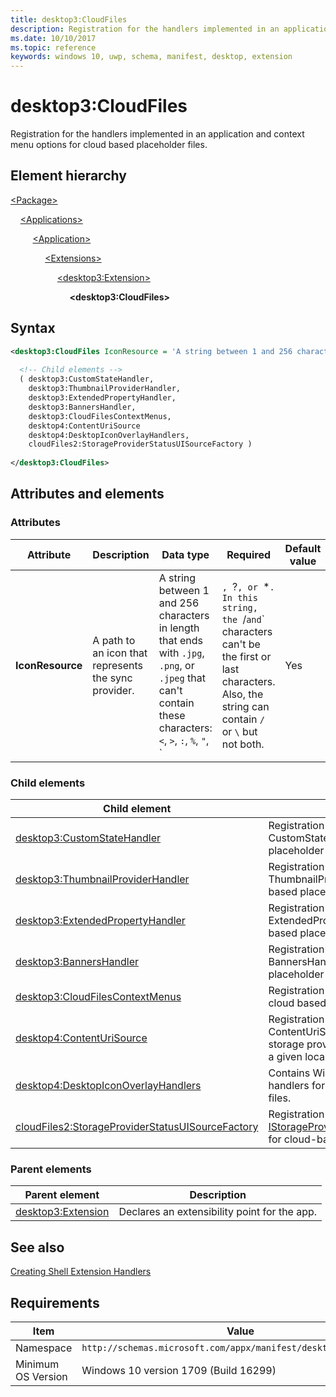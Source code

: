 ```yaml
---
title: desktop3:CloudFiles
description: Registration for the handlers implemented in an application and context menu options for cloud based placeholder files.
ms.date: 10/10/2017
ms.topic: reference
keywords: windows 10, uwp, schema, manifest, desktop, extension 
---
```


# desktop3:CloudFiles

Registration for the handlers implemented in an application and context menu options for cloud based placeholder files.

## Element hierarchy

[\<Package\>](element-package.md)

&nbsp;&nbsp;&nbsp;&nbsp;[\<Applications\>](element-applications.md)

&nbsp;&nbsp;&nbsp;&nbsp; &nbsp;&nbsp;&nbsp;&nbsp;[\<Application\>](element-application.md)

&nbsp;&nbsp;&nbsp;&nbsp; &nbsp;&nbsp;&nbsp;&nbsp; &nbsp;&nbsp;&nbsp;&nbsp;[\<Extensions\>](element-1-extensions.md)

&nbsp;&nbsp;&nbsp;&nbsp; &nbsp;&nbsp;&nbsp;&nbsp; &nbsp;&nbsp;&nbsp;&nbsp; &nbsp;&nbsp;&nbsp;&nbsp;[\<desktop3:Extension\>](element-desktop3-extension.md)

&nbsp;&nbsp;&nbsp;&nbsp; &nbsp;&nbsp;&nbsp;&nbsp; &nbsp;&nbsp;&nbsp;&nbsp; &nbsp;&nbsp;&nbsp;&nbsp; &nbsp;&nbsp;&nbsp;&nbsp;**\<desktop3:CloudFiles\>**

## Syntax

```xml
<desktop3:CloudFiles IconResource = 'A string between 1 and 256 characters in length that ends with ".jpg", ".png", or ".jpeg" that cant contain these characters: <, >, :, %, ", |, ?, or *. In this string, the / and \ characters cant be the first or last characters. Also, the string can contain / or \ but not both.' >
    
  <!-- Child elements -->
  ( desktop3:CustomStateHandler,
    desktop3:ThumbnailProviderHandler, 
    desktop3:ExtendedPropertyHandler,
    desktop3:BannersHandler,
    desktop3:CloudFilesContextMenus,
    desktop4:ContentUriSource
    desktop4:DesktopIconOverlayHandlers,
    cloudFiles2:StorageProviderStatusUISourceFactory )
    
</desktop3:CloudFiles>
```

## Attributes and elements

### Attributes

| Attribute | Description | Data type | Required | Default value |
|-|-|-|-|-|
| **IconResource** | A path to an icon that represents the sync provider. | A string between 1 and 256 characters in length that ends with `.jpg`, `.png`, or `.jpeg` that can't contain these characters: `<`, `>`, `:`, `%`, `"`, `|`, `?`, or `*`. In this string, the `/` and `\` characters can't be the first or last characters. Also, the string can contain `/` or `\` but not both. | Yes |  |

### Child elements

| Child element | Description |
|-|-|
| [desktop3:CustomStateHandler](element-desktop3-customstatehandler.md) | Registration of a Windows Shell CustomStateHandler for cloud based placeholder files. |  
| [desktop3:ThumbnailProviderHandler](element-desktop3-ThumbnailProviderHandler.md) | Registration of a Windows Shell ThumbnailProviderHandler for cloud based placeholder files. |  
| [desktop3:ExtendedPropertyHandler](element-desktop3-ExtendedPropertyHandler.md) | Registration of a Windows Shell ExtendedPropertyHandler for cloud based placeholder files. |  
| [desktop3:BannersHandler](element-desktop3-BannersHandler.md) | Registration of a Windows Shell BannersHandler for cloud based placeholder files. |  
| [desktop3:CloudFilesContextMenus](element-desktop3-CloudFilesContextMenus.md) | Registration of a context menu for a cloud based placeholder file. |
| [desktop4:ContentUriSource](element-desktop4-contenturisource.md) | Registration of a Windows Shell ContentUriSource enabling cloud storage providers to provide a file ID for a given local path. |  
| [desktop4:DesktopIconOverlayHandlers](element-desktop4-contenturisource.md) | Contains Windows Shell icon overlay handlers for cloud based placeholder files. |
| [cloudFiles2:StorageProviderStatusUISourceFactory](element-cloudfiles2-storageproviderstatusuisourcefactory.md) | Registration of a Windows shell [IStorageProviderStatusUISourceFactory](/uwp/api/windows.storage.provider.istorageproviderstatusuisourcefactory) for cloud-based placeholder files. |

### Parent elements

| Parent element | Description |
|-|-|
| [desktop3:Extension](element-desktop3-extension.md) | Declares an extensibility point for the app. |

## See also

[Creating Shell Extension Handlers](/windows/win32/shell/handlers)

## Requirements

| Item  | Value  |
|--|--|
| Namespace | `http://schemas.microsoft.com/appx/manifest/desktop/windows10/3` |
| Minimum OS Version | Windows 10 version 1709 (Build 16299) |

